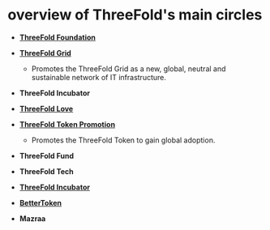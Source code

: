 # overview of ThreeFold's main circles

  - [**ThreeFold Foundation**](https://github.com/threefoldfoundation/info_foundation/blob/master/docs/circles/ThreeFold_Foundation.md)
  
  - [**ThreeFold Grid**](https://github.com/threefoldfoundation/info_foundation/blob/master/docs/circles/ThreeFold_Grid.md)
    - Promotes the ThreeFold Grid as a new, global, neutral and sustainable network of IT infrastructure.
  
  - **ThreeFold Incubator**
  
  - [**ThreeFold Love**](https://github.com/threefoldfoundation/info_foundation/blob/master/docs/circles/ThreeFold_Love.md)
  
  - [**ThreeFold Token Promotion**](https://github.com/threefoldfoundation/info_foundation/blob/master/docs/circles/ThreeFold_Token_Promotion.md)
    - Promotes the ThreeFold Token to gain global adoption.
    
  - **ThreeFold Fund**
  
  - **ThreeFold Tech**
  
  - [**ThreeFold Incubator**](https://github.com/threefoldfoundation/info_foundation/blob/master/docs/circles/ThreeFold_Incubator.md)
  
  - [**BetterToken**](https://github.com/threefoldfoundation/info_foundation/blob/master/docs/circles/BetterToken.md)
  
  - **Mazraa**
